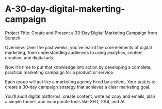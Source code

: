 # A-30-day-digital-makerting-campaign
Project Title:
Create and Present a 30-Day Digital Marketing Campaign from Scratch

Overview:
Over the past weeks, you’ve learnt the core elements of digital marketing, from understanding audiences to using analytics, content creation, and digital ads. 

Now it’s time to put that knowledge into action by developing a complete, practical marketing campaign for a product or service.

Each group will act like a marketing agency hired by a client. Your task is to create a 30-day campaign strategy that achieves a clear marketing goal. 

You’ll audit digital platforms, create content, write ad copy and emails, plan a simple funnel, and incorporate tools like SEO, GA4, and AI.
